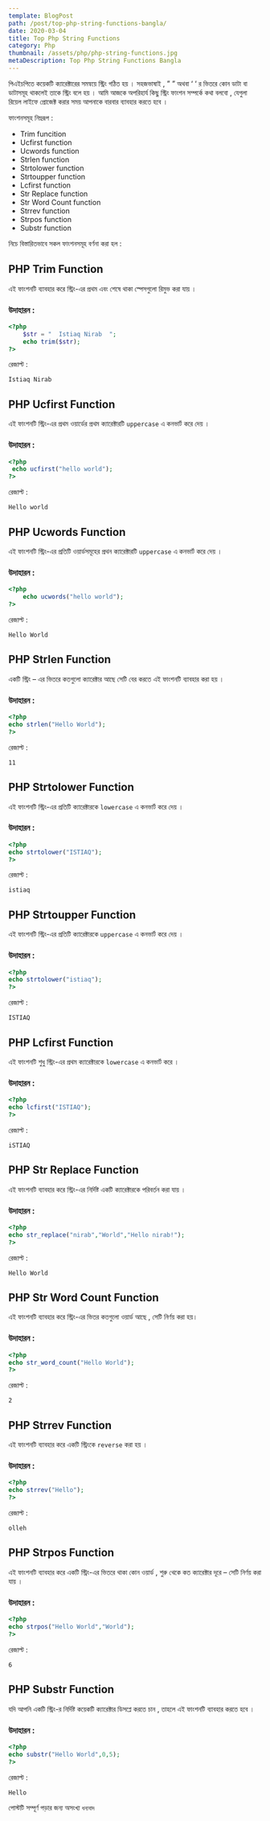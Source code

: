 ```yaml
---
template: BlogPost
path: /post/top-php-string-functions-bangla/
date: 2020-03-04
title: Top Php String Functions
category: Php
thumbnail: /assets/php/php-string-functions.jpg
metaDescription: Top Php String Functions Bangla
---
```


পিএইচপিতে কয়েকটি ক্যারেক্টারের সমন্বয়ে স্ট্রিং গঠিত হয় । সহজভাষাই , ” ” অথবা ‘ ‘ র ভিতরে কোন ডাটা বা ডাটাসমূহ থাকলেই তাকে স্ট্রিং বলে হয় । আমি আজকে অপরিহার্য কিছু স্ট্রিং ফাংশন সম্পর্কে কথা বলবো , যেগুলা রিয়েল লাইফে প্রোজেক্ট করার সময় আপনাকে বারবার ব্যাবহার করতে হবে ।

ফাংশনসমূহ নিম্নরূপ :

- Trim funcition
- Ucfirst function
- Ucwords function
- Strlen function
- Strtolower function
- Strtoupper function
- Lcfirst function
- Str Replace function
- Str Word Count function
- Strrev function
- Strpos function
- Substr function

নিচে বিস্তারিতভাবে সকল ফাংশনসমূহ বর্ণনা করা হল :

## PHP Trim Function

এই ফাংশনটি ব্যাবহার করে স্ট্রিং-এর প্রথম এবং শেষে থাকা স্পেসগুলো রিমুভ করা যায় ।

### উদাহারন :

```php
<?php
    $str = "  Istiaq Nirab  ";
    echo trim($str);
?>
```

রেজাল্ট :

```
Istiaq Nirab
```

## PHP Ucfirst Function

এই ফাংশনটি স্ট্রিং-এর প্রথম ওয়ার্ডের প্রথম ক্যারেক্টারটি `uppercase` এ কনভার্ট করে দেয় ।

### উদাহারন :

```php
<?php
 echo ucfirst("hello world");
?>
```

রেজাল্ট :

```
Hello world
```

## PHP Ucwords Function

এই ফাংশনটি স্ট্রিং-এর প্রতিটি ওয়ার্ডসমূহের প্রথন ক্যারেক্টারটি `uppercase` এ কনভার্ট করে দেয় ।

### উদাহারন :

```php
<?php
    echo ucwords("hello world");
?>
```

রেজাল্ট :

```
Hello World
```

## PHP Strlen Function

একটি স্ট্রিং – এর ভিতরে কতগুলো ক্যারেক্টার আছে সেটি বের করতে এই ফাংশনটি ব্যাবহার করা হয় ।

### উদাহারন :

```php
<?php
echo strlen("Hello World");
?>
```

রেজাল্ট :

```
11
```

## PHP Strtolower Function

এই ফাংশনটি স্ট্রিং-এর প্রতিটি ক্যারেক্টারকে `lowercase` এ কনভার্ট করে দেয় ।

### উদাহারন :

```php
<?php
echo strtolower("ISTIAQ");
?>
```

রেজাল্ট :

```
istiaq
```

## PHP Strtoupper Function

এই ফাংশনটি স্ট্রিং-এর প্রতিটি ক্যারেক্টারকে `uppercase` এ কনভার্ট করে দেয় ।

### উদাহারন :

```php
<?php
echo strtolower("istiaq");
?>
```

রেজাল্ট :

```
ISTIAQ
```

## PHP Lcfirst Function

এই ফাংশনটি শুধু স্ট্রিং-এর প্রথম ক্যারেক্টারকে `lowercase` এ কনভার্ট করে ।

### উদাহারন :

```php
<?php
echo lcfirst("ISTIAQ");
?>
```

রেজাল্ট :

```
iSTIAQ
```

## PHP Str Replace Function

এই ফাংশনটি ব্যাবহার করে স্ট্রিং-এর নির্দিষ্ট একটি ক্যারেক্টারকে পরিবর্তন করা যায় ।

### উদাহারন :

```php
<?php
echo str_replace("nirab","World","Hello nirab!");
?>
```

রেজাল্ট :

```
Hello World
```

## PHP Str Word Count Function

এই ফাংশনটি ব্যাবহার করে স্ট্রিং-এর ভিতর কতগুলো ওয়ার্ড আছে , সেটি নির্ণয় করা হয়।

### উদাহারন :

```php
<?php
echo str_word_count("Hello World");
?>
```

রেজাল্ট :

```
2
```

## PHP Strrev Function

এই ফাংশনটি ব্যাবহার করে একটি স্ট্রিংকে `reverse` করা হয় ।

### উদাহারন :

```php
<?php
echo strrev("Hello");
?>
```

রেজাল্ট :

```
olleh
```

## PHP Strpos Function

এই ফাংশনটি ব্যাবহার করে একটি স্ট্রিং-এর ভিতরে থাকা কোন ওয়ার্ড , শুরু থেকে কত ক্যারেক্টার দূরে – সেটি নির্ণয় করা যায় ।

### উদাহারন :

```php
<?php
echo strpos("Hello World","World");
?>
```

রেজাল্ট :

```
6
```

## PHP Substr Function

যদি আপনি একটি স্ট্রিং-র নির্দিষ্ট কয়েকটি ক্যারেক্টার ডিসপ্লে করতে চান , তাহলে এই ফাংশনটি ব্যাবহার করতে হবে ।

### উদাহারন :

```php
<?php
echo substr("Hello World",0,5);
?>
```

রেজাল্ট :

```
Hello
```

পোস্টটি সম্পূর্ণ পড়ার জন্য অসংখ্য `ধন্যবাদ`
